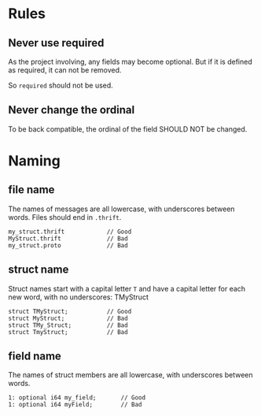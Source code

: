 ---
---

# Rules

## Never use required

As the project involving, any fields may become optional. But if it is defined as required, it can not be removed.

So `required` should not be used.

## Never change the ordinal

To be back compatible, the ordinal of the field SHOULD NOT be changed.

# Naming

## file name

The names of messages are all lowercase, with underscores between words. 
Files should end in `.thrift`.

```
my_struct.thrift            // Good
MyStruct.thrift             // Bad
my_struct.proto             // Bad
```

## struct name

Struct names start with a capital letter `T` and have a capital letter for each new word, with no underscores: TMyStruct

```
struct TMyStruct;           // Good
struct MyStruct;            // Bad
struct TMy_Struct;          // Bad
struct TmyStruct;           // Bad
```

## field name

The names of struct members are all lowercase, with underscores between words. 

```
1: optional i64 my_field;       // Good
1: optional i64 myField;        // Bad
```